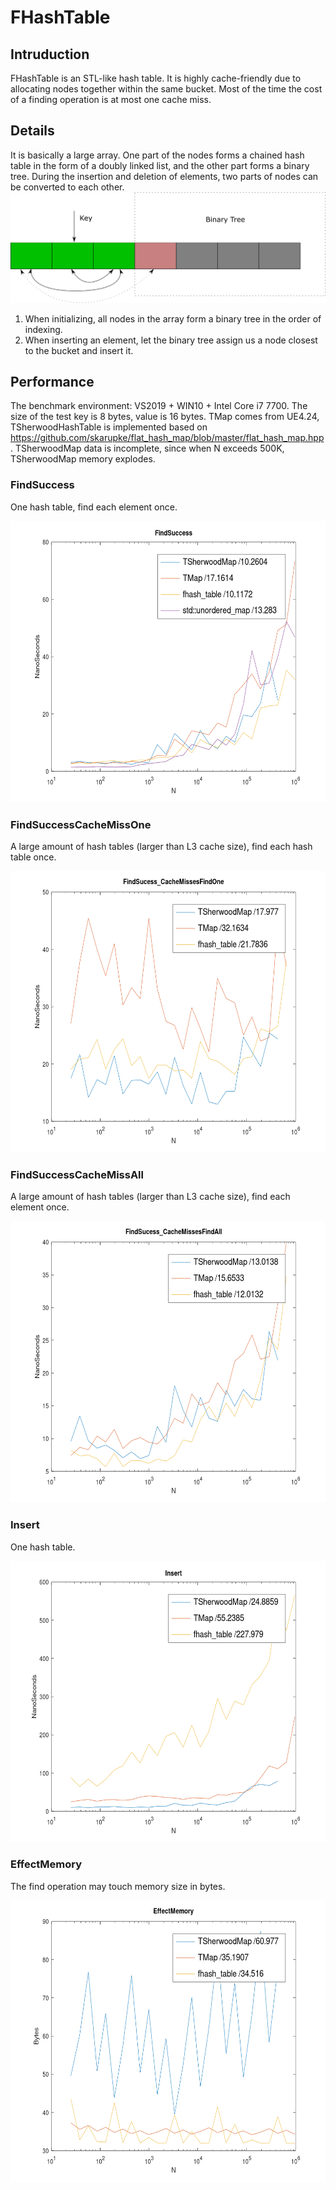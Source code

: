 # FHashTable
## Intruduction
FHashTable is an STL-like hash table. It is highly cache-friendly due to allocating nodes together within the same bucket. Most of the time the cost of a finding operation is at most one cache miss.
## Details
It is basically a large array. One part of the nodes forms a chained hash table in the form of a doubly linked list, and the other part forms a binary tree. During the insertion and deletion of elements, two parts of nodes can be converted to each other.
![image](https://github.com/gongyiling/FHashTable/blob/master/IMGS/fhash_table.png)
1. When initializing, all nodes in the array form a binary tree in the order of indexing.
2. When inserting an element, let the binary tree assign us a node closest to the bucket and insert it.
## Performance
The benchmark environment: VS2019 + WIN10 + Intel Core i7 7700. The size of the test key is 8 bytes, value is 16 bytes. TMap comes from UE4.24, TSherwoodHashTable is implemented based on https://github.com/skarupke/flat_hash_map/blob/master/flat_hash_map.hpp. TSherwoodMap data is incomplete, since when N exceeds 500K, TSherwoodMap memory explodes.

### FindSuccess
One hash table, find each element once.

<img src="https://github.com/gongyiling/FHashTable/blob/master/IMGS/find_success.png" width="600" height="450" />


### FindSuccessCacheMissOne
A large amount of hash tables (larger than L3 cache size), find each hash table once.

<img src="https://github.com/gongyiling/FHashTable/blob/master/IMGS/find_success_cache_missess_find_one.png" width="600" height="450" />


### FindSuccessCacheMissAll
A large amount of hash tables (larger than L3 cache size), find each element once.

<img src="https://github.com/gongyiling/FHashTable/blob/master/IMGS/find_success_cache_misses_find_all.png" width="600" height="450" />


### Insert
One hash table.

<img src="https://github.com/gongyiling/FHashTable/blob/master/IMGS/insert.png" width="600" height="450" />


### EffectMemory
The find operation may touch memory size in bytes.

<img src="https://github.com/gongyiling/FHashTable/blob/master/IMGS/effect_memory.png" width="600" height="450" />
